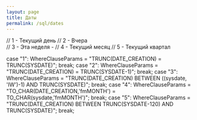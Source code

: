 ```yaml
---
layout: page
title: Даты
permalink: /sql/dates
---
```



//        1 - Текущий день
//        2 - Вчера    
//        3 - Эта неделя -
//        4 - Текущий месяц
//        5 - Текущий квартал     



case "1":  WhereClauseParams = "TRUNC(DATE_CREATION) = TRUNC(SYSDATE)";
         break;
case "2":  WhereClauseParams = "TRUNC(DATE_CREATION) = TRUNC(SYSDATE-1)";
         break;
case "3":  WhereClauseParams = "TRUNC(DATE_CREATION) BETWEEN ((sysdate, 'IW')-1) AND TRUNC(SYSDATE)";
         break;
case "4":  WhereClauseParams = "TO_CHAR(DATE_CREATION,'fmMONTH') = TO_CHAR(sysdate,'fmMONTH')";
         break;
case "5":  WhereClauseParams = "TRUNC(DATE_CREATION) BETWEEN TRUNC(SYSDATE-120) AND TRUNC(SYSDATE)";
         break;
